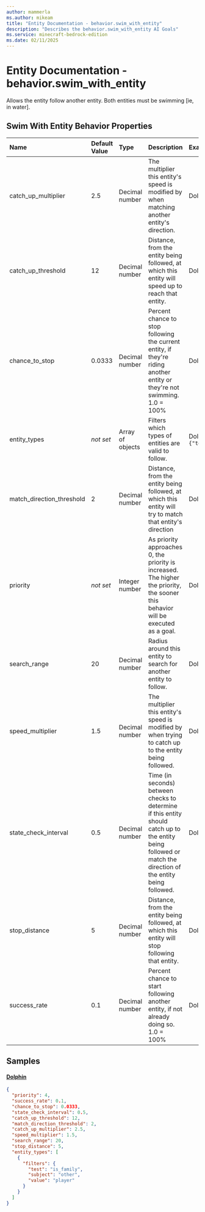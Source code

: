 ```yaml
---
author: mammerla
ms.author: mikeam
title: "Entity Documentation - behavior.swim_with_entity"
description: "Describes the behavior.swim_with_entity AI Goals"
ms.service: minecraft-bedrock-edition
ms.date: 02/11/2025 
---
```


# Entity Documentation - behavior.swim_with_entity

Allows the entity follow another entity. Both entities must be swimming [ie, in water].


## Swim With Entity Behavior Properties

|Name       |Default Value |Type |Description |Example Values |
|:----------|:-------------|:----|:-----------|:------------- |
| catch_up_multiplier | 2.5 | Decimal number | The multiplier this entity's speed is modified by when matching another entity's direction. | Dolphin: `2.5` | 
| catch_up_threshold | 12 | Decimal number | Distance, from the entity being followed, at which this entity will speed up to reach that entity. | Dolphin: `12` | 
| chance_to_stop | 0.0333 | Decimal number | Percent chance to stop following the current entity, if they're riding another entity or they're not swimming. 1.0 = 100% | Dolphin: `0.0333` | 
| entity_types | *not set* | Array of objects | Filters which types of entities are valid to follow. | Dolphin: `[{"filters":{"test":"is_family","subject":"other","value":"player"}}]` | 
| match_direction_threshold | 2 | Decimal number | Distance, from the entity being followed, at which this entity will try to match that entity's direction | Dolphin: `2` | 
| priority | *not set* | Integer number | As priority approaches 0, the priority is increased. The higher the priority, the sooner this behavior will be executed as a goal. | Dolphin: `4` | 
| search_range | 20 | Decimal number | Radius around this entity to search for another entity to follow. | Dolphin: `20` | 
| speed_multiplier | 1.5 | Decimal number | The multiplier this entity's speed is modified by when trying to catch up to the entity being followed. | Dolphin: `1.5` | 
| state_check_interval | 0.5 | Decimal number | Time (in seconds) between checks to determine if this entity should catch up to the entity being followed or match the direction of the entity being followed. | Dolphin: `0.5` | 
| stop_distance | 5 | Decimal number | Distance, from the entity being followed, at which this entity will stop following that entity. | Dolphin: `5` | 
| success_rate | 0.1 | Decimal number | Percent chance to start following another entity, if not already doing so. 1.0 = 100% | Dolphin: `0.1` | 

## Samples

#### [Dolphin](https://github.com/Mojang/bedrock-samples/tree/preview/behavior_pack/entities/dolphin.json)


```json
{
  "priority": 4,
  "success_rate": 0.1,
  "chance_to_stop": 0.0333,
  "state_check_interval": 0.5,
  "catch_up_threshold": 12,
  "match_direction_threshold": 2,
  "catch_up_multiplier": 2.5,
  "speed_multiplier": 1.5,
  "search_range": 20,
  "stop_distance": 5,
  "entity_types": [
    {
      "filters": {
        "test": "is_family",
        "subject": "other",
        "value": "player"
      }
    }
  ]
}
```
